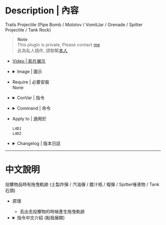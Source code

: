 # Description | 內容
Trails Projectile (Pipe Bomb / Molotov / VomitJar / Grenade / Spitter Projectile / Tank Rock)

> __Note__ <br/>
This plugin is private, Please contact [me](https://github.com/fbef0102/Game-Private_Plugin#私人插件列表-private-plugins-list)<br/>
此為私人插件, 請聯繫[本人](https://github.com/fbef0102/Game-Private_Plugin#私人插件列表-private-plugins-list)

* [Video | 影片展示](https://youtu.be/c_0ACD0VLQA)

* <details><summary>Image | 圖示</summary>

    <br/>![Trails_Projectile_1](image/Trails_Projectile_1.jpg)
    <br/>![Trails_Projectile_2](image/Trails_Projectile_2.jpg)
    <br/>![Trails_Projectile_3](image/Trails_Projectile_3.jpg)
    <br/>![Trails_Projectile_4](image/Trails_Projectile_4.jpg)
    <br/>![Trails_Projectile_5](image/Trails_Projectile_5.jpg)
    <br/>![Trails_Projectile_6](image/Trails_Projectile_6.jpg)
</details>

* Require | 必要安裝
<br>None

* <details><summary>ConVar | 指令</summary>

    * cfg/sourcemod/Trails_Projectile.cfg
        ```php
        // Enable/Disable plugin
        Trails_Projectile_enable "1"

        // If 1, Enable pipe bomb trail
        Trails_Projectile_pipebomb_enable "1"

        // pipe bomb trail color. Three values between 0-255 separated by spaces. RGB Color255 - Red Green Blue.
        // [default: 255 48 48]
        Trails_Projectile_pipebomb_color "255 48 48"

        // Transparency of pipe bomb trail. (10-255)
        Trails_Projectile_pipebomb_alpha "200"

        // Material of pipe bomb trail. (1: liner, 2: dotted, 3: Random)
        Trails_Projectile_pipebomb_material "3"

        // If 1, Enable Molotov trail
        Trails_Projectile_molotov_enable "1"

        // Molotov trail color. Three values between 0-255 separated by spaces. RGB Color255 - Red Green Blue.
        // [default: 255 255 0]
        Trails_Projectile_molotov_color "255 255 0"

        // Transparency of Molotov trail. (10-255)
        Trails_Projectile_molotov_alpha "200"

        // Material of Molotov trail. (1: liner, 2: dotted, 3: Random)
        Trails_Projectile_molotov_material "3"

        // (L4D2) If 1, Enable vomitjar trail
        Trails_Projectile_vomitjar_enable "1"

        // (L4D2) Vomitjar trail color. Three values between 0-255 separated by spaces. RGB Color255 - Red Green Blue.
        // [default: 50 205 50]
        Trails_Projectile_vomitjar_color "50 205 50"

        // (L4D2) Transparency of vomitjar trail. (10-255)
        Trails_Projectile_vomitjar_alpha "200"

        // (L4D2) Material of vomitjar trail. (1: liner, 2: dotted, 3: Random)
        Trails_Projectile_vomitjar_material "3"

        // (L4D2) If 1, Enable grenade trail
        Trails_Projectile_grenade_enable "1"

        // (L4D2) Grenade trail color. Three values between 0-255 separated by spaces. RGB Color255 - Red Green Blue.
        // [default: 160 32 240]
        Trails_Projectile_grenade_color "160 32 240"

        // (L4D2) Transparency of grenade trail. (10-255)
        Trails_Projectile_grenade_alpha "200"

        // (L4D2) Material of grenade trail. (1: liner, 2: dotted, 3: Random)
        Trails_Projectile_grenade_material "3"

        // (L4D2) If 1, Enable spitter projectile trail
        Trails_Projectile_spitter_enable "1"

        // (L4D2) spitter projectile trail color. Three values between 0-255 separated by spaces. RGB Color255 - Red Green Blue.
        // [default: 0 255 0]
        Trails_Projectile_spitter_color "0 255 0"

        // (L4D2) Transparency of spitter projectile trail. (10-255)
        Trails_Projectile_spitter_alpha "200"

        // (L4D2) Material of spitter projectile trail. (1: liner, 2: dotted, 3: Random)
        Trails_Projectile_spitter_material "3"

        // If 1, Enable tank rock trail
        Trails_Projectile_rock_enable "1"

        // Tank rock trail color. Three values between 0-255 separated by spaces. RGB Color255 - Red Green Blue.
        // [default: 200 200 200]
        Trails_Projectile_rock_color "200 200 200"

        // Transparency of tank rock trail. (10-255)
        Trails_Projectile_rock_alpha "200"

        // Material of tank rock trail. (1: liner, 2: dotted, 3: Random)
        Trails_Projectile_rock_material "3"
        ```
</details>

* <details><summary>Command | 命令</summary>
    
    None
</details>

* Apply to | 適用於
    ```
    L4D1
    L4D2
    ```

* <details><summary>Changelog | 版本日誌</summary>

    * v1.2 (2022-10-26)
        * More Cvars
        * Add spitter projectile
        * Auto generate cfg

    * v1.0
        * [By Mister_Game_Over](https://forums.alliedmods.net/showthread.php?t=301388)
</details>

- - - -
# 中文說明
投擲物品時有拖曳軌跡 (土製炸彈 / 汽油彈 / 膽汁瓶 / 榴彈 / Spitter唾液物 / Tank石頭)

* 原理
    * 丟出去投擲物的時候產生拖曳軌跡

* <details><summary>指令中文介紹 (點我展開)</summary>

    * cfg/sourcemod/Trails_Projectile.cfg
        ```php
        // 0=關閉插件, 1=啟動插件
        Trails_Projectile_enable "1"

        // 為1時，土製炸彈有拖曳軌跡效果
        Trails_Projectile_pipebomb_enable "1"

        // 土製炸彈的軌跡顏色，填入RGB三色 (三個數值介於0~255，需要空格)
        // [預設: 255 48 48]
        Trails_Projectile_pipebomb_color "255 48 48"

        // 土製炸彈的軌跡透明度 (10-255)
        Trails_Projectile_pipebomb_alpha "200"

        // 土製炸彈的軌跡形狀 (1: 一條線, 2: 點狀, 3: 隨機)
        Trails_Projectile_pipebomb_material "3"

        // 為1時，汽油彈有拖曳軌跡效果
        Trails_Projectile_molotov_enable "1"

        // 汽油彈的軌跡顏色，填入RGB三色 (三個數值介於0~255，需要空格)
        // [預設: 255 255 0]
        Trails_Projectile_molotov_color "255 255 0"

        // 汽油彈的軌跡透明度 (三個數值介於0~255，需要空格)
        Trails_Projectile_molotov_alpha "200"

        // 汽油彈的軌跡形狀 (1: 一條線, 2: 點狀, 3: 隨機)
        Trails_Projectile_molotov_material "3"

        // (L4D2) 為1時，膽汁瓶有拖曳軌跡效果
        Trails_Projectile_vomitjar_enable "1"

        // (L4D2) 膽汁瓶的軌跡顏色，填入RGB三色 (三個數值介於0~255，需要空格)
        // [預設: 50 205 50]
        Trails_Projectile_vomitjar_color "50 205 50"

        // (L4D2) 膽汁瓶的軌跡透明度 (三個數值介於0~255，需要空格)
        Trails_Projectile_vomitjar_alpha "200"

        // (L4D2) 膽汁瓶的軌跡形狀 (1: 一條線, 2: 點狀, 3: 隨機)
        Trails_Projectile_vomitjar_material "3"

        // (L4D2) 為1時，榴彈有拖曳軌跡效果
        Trails_Projectile_grenade_enable "1"

        // (L4D2) 榴彈的軌跡顏色，填入RGB三色 (三個數值介於0~255，需要空格)
        // [預設: 160 32 240]
        Trails_Projectile_grenade_color "160 32 240"

        // (L4D2) 榴彈的軌跡透明度 (三個數值介於0~255，需要空格)
        Trails_Projectile_grenade_alpha "200"

        // (L4D2) 榴彈的軌跡形狀 (1: 一條線, 2: 點狀, 3: 隨機)
        Trails_Projectile_grenade_material "3"

        // (L4D2) 為1時，Spitter唾液物有拖曳軌跡效果
        Trails_Projectile_spitter_enable "1"

        // (L4D2) Spitter唾液物的軌跡顏色，填入RGB三色 (三個數值介於0~255，需要空格)
        // [預設: 0 255 0]
        Trails_Projectile_spitter_color "0 255 0"

        // (L4D2) Spitter唾液物的軌跡透明度 (三個數值介於0~255，需要空格)
        Trails_Projectile_spitter_alpha "200"

        // (L4D2) Spitter唾液物的軌跡形狀 (1: 一條線, 2: 點狀, 3: 隨機)
        Trails_Projectile_spitter_material "3"

        // 為1時，Tank石頭有拖曳軌跡效果
        Trails_Projectile_rock_enable "1"

        // Tank石頭的軌跡顏色，填入RGB三色 (三個數值介於0~255，需要空格)
        // [預設: 200 200 200]
        Trails_Projectile_rock_color "200 200 200"

        // Tank石頭的軌跡透明度 (三個數值介於0~255，需要空格)
        Trails_Projectile_rock_alpha "200"

        // Tank石頭的軌跡形狀 (1: 一條線, 2: 點狀, 3: 隨機)
        Trails_Projectile_rock_material "3"
        ```
</details>



